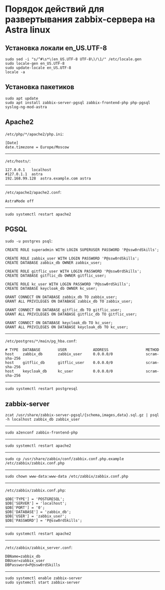 # Порядок действий для развертывания zabbix-сервера на Astra linux

## Установка локали en_US.UTF-8
```
sudo sed -i "s/^#\s*\(en_US.UTF-8 UTF-8\)/\1/" /etc/locale.gen
sudo locale-gen en_US.UTF-8
sudo update-locale en_US.UTF-8
locale -a
```

## Установка пакетиков
```
sudo apt update
sudo apt install zabbix-server-pgsql zabbix-frontend-php php-pgsql syslog-ng-mod-astra
```
## Apache2
`/etc/php/*/apache2/php.ini`:
```
[Date]
date.timezone = Europe/Moscow
```
---
`/etc/hosts/`:
```
127.0.0.1   localhost
#127.0.1.1  astra
192.168.99.128  astra.example.com astra
```
---
`/etc/apache2/apache2.conf`:
```
AstraMode off
```
---
```
sudo systemctl restart apache2
```

## PGSQL

`sudo -u postgres psql`:
```
CREATE ROLE superadmin WITH LOGIN SUPERUSER PASSWORD 'P@ssw0rdSkills';

CREATE ROLE zabbix_user WITH LOGIN PASSWORD 'P@ssw0rdSkills';
CREATE DATABASE zabbix_db OWNER zabbix_user;

CREATE ROLE gitflic_user WITH LOGIN PASSWORD 'P@ssw0rdSkills';
CREATE DATABASE gitflic_db OWNER gitflic_user;

CREATE ROLE kc_user WITH LOGIN PASSWORD 'P@ssw0rdSkills';
CREATE DATABASE keycloak_db OWNER kc_user;

GRANT CONNECT ON DATABASE zabbix_db TO zabbix_user;
GRANT ALL PRIVILEGES ON DATABASE zabbix_db TO zabbix_user;

GRANT CONNECT ON DATABASE gitflic_db TO gitflic_user;
GRANT ALL PRIVILEGES ON DATABASE gitflic_db TO gitflic_user;

GRANT CONNECT ON DATABASE keycloak_db TO kc_user;
GRANT ALL PRIVILEGES ON DATABASE keycloak_db TO kc_user;
```
---
`/etc/postgres/*/main/pg_hba.conf`:
```
# TYPE  DATABASE        USER            ADDRESS                 METHOD
host    zabbix_db       zabbix_user     0.0.0.0/0               scram-sha-256
host    gitflic_db      gitflic_user    0.0.0.0/0               scram-sha-256
host    keycloak_db     kc_user         0.0.0.0/0               scram-sha-256
```
---
```
sudo systemctl restart postgresql
```

## zabbix-server
```
zcat /usr/share/zabbix-server-pgsql/{schema,images,data}.sql.gz | psql -h localhost zabbix_db zabbix_user
```
---
```
sudo a2enconf zabbix-frontend-php
```
---
```
sudo systemctl restart apache2
```
---
```
sudo cp /usr/share/zabbix/conf/zabbix.conf.php.example /etc/zabbix/zabbix.conf.php
```
---
```
sudo chown www-data:www-data /etc/zabbix/zabbix.conf.php
```
---
`/etc/zabbix/zabbix.conf.php`:
```
$DB['TYPE'] = 'POSTGRESQL';
$DB['SERVER'] = 'localhost';
$DB['PORT'] = '0';
$DB['DATABASE'] = 'zabbix_db';
$DB['USER'] = 'zabbix_user';
$DB['PASSWORD'] = 'P@ssw0rdSkills';
```
---
```
sudo systemctl restart apache2
```
---
`/etc/zabbix/zabbix_server.conf`:
```
DBName=zabbix_db
DBUser=zabbix_user
DBPassword=P@ssw0rdSkills
```
---
```
sudo systemctl enable zabbix-server
sudo systemctl start zabbix-server
```

